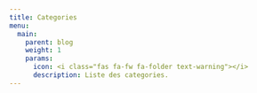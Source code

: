 ```yaml
---
title: Categories
menu:
  main:
    parent: blog
    weight: 1
    params:
      icon: <i class="fas fa-fw fa-folder text-warning"></i>
      description: Liste des categories.
---
```

